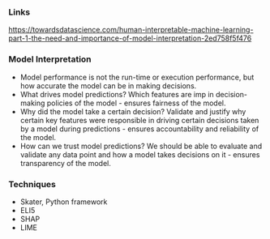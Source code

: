 ### Links
https://towardsdatascience.com/human-interpretable-machine-learning-part-1-the-need-and-importance-of-model-interpretation-2ed758f5f476

### Model Interpretation
* Model performance is not the run-time or execution performance, but how accurate the model can be in making decisions.
* What drives model predictions? Which features are imp in decision-making policies of the model - ensures fairness of the model.
* Why did the model take a certain decision? Validate and justify why certain key features were responsible in driving certain decisions taken by a model during predictions - ensures accountability and reliability of the model.
* How can we trust model predictions? We should be able to evaluate and validate any data point and how a model takes decisions on it - ensures transparency of the model.

### Techniques
* Skater, Python framework
* ELI5
* SHAP
* LIME








